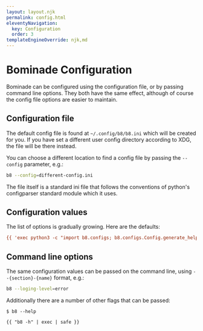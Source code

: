 ```yaml
---
layout: layout.njk
permalink: config.html
eleventyNavigation:
  key: Configuration
  order: 3
templateEngineOverride: njk,md
---
```


# Bominade Configuration

Bominade can be configured using the configuration file, or by passing command
line options. They both have the same effect, although of course the config file
options are easier to maintain.

## Configuration file

The default config file is found at `~/.config/b8/b8.ini` which will be created
for you. If you have set a different user config directory according to XDG, the
file will be there instead.


You can choose a different location to find a config file by passing the
`--config` parameter, e.g.:

```bash
b8 --config=different-config.ini
```

The file itself is a standard ini file that follows the conventions of python's
configparser standard module which it uses.

## Configuration values

The list of options is gradually growing. Here are the defaults:

```ini
{{ 'exec python3 -c "import b8.configs; b8.configs.Config.generate_help()"' | exec | safe }}
```

## Command line options

The same configuration values can be passed on the command line, using
`--{section}-{name}` format, e.g.:

```bash
b8 --loging-level=error
```

Additionally there are a number of other flags that can be passed:


```text
$ b8 --help

{{ "b8 -h" | exec | safe }}
```


